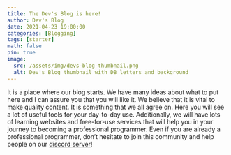 ```yaml
---
title: The Dev's Blog is here!
author: Dev's Blog
date: 2021-04-23 19:00:00
categories: [Blogging]
tags: [starter]
math: false
pin: true
image:
  src: /assets/img/devs-blog-thumbnail.png
  alt: Dev's Blog thumbnail with DB letters and background
---
```


It is a place where our blog starts. We have many ideas about what to put here and I can assure you that you will like it. We believe that it is vital to make quality content. It is something that we all agree on. Here you will see a lot of useful tools for your day-to-day use. Additionally, we will have lots of learning websites and free-for-use services that will help you in your journey to becoming a professional programmer. Even if you are already a professional programmer, don’t hesitate to join this community and help people on our  [discord server](https://discord.com/invite/pyaF47gzRP)!


